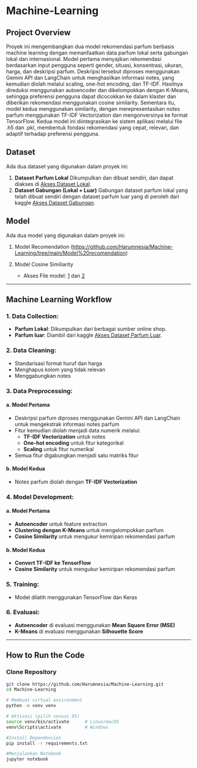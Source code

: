 # Machine-Learning

## Project Overview
Proyek ini mengembangkan dua model rekomendasi parfum berbasis machine learning dengan memanfaatkan data parfum lokal serta gabungan lokal dan internasional. Model pertama menyajikan rekomendasi berdasarkan input pengguna seperti gender, situasi, konsentrasi, ukuran, harga, dan deskripsi parfum. Deskripsi tersebut diproses menggunakan Gemini API dan LangChain untuk menghasilkan informasi notes, yang kemudian diolah melalui scaling, one-hot encoding, dan TF-IDF. Hasilnya direduksi menggunakan autoencoder dan dikelompokkan dengan K-Means, sehingga preferensi pengguna dapat dicocokkan ke dalam klaster dan diberikan rekomendasi menggunakan cosine similarity. Sementara itu, model kedua menggunakan similarity, dengan merepresentasikan notes parfum menggunakan TF-IDF Vectorization dan mengonversinya ke format TensorFlow. Kedua model ini diintegrasikan ke sistem aplikasi melalui file .h5 dan .pkl, membentuk fondasi rekomendasi yang cepat, relevan, dan adaptif terhadap preferensi pengguna.

## Dataset
Ada dua dataset yang digunakan dalam proyek ini: 
1. **Dataset Parfum Lokal**
   Dikumpulkan dan dibuat sendiri, dan dapat diakses di
   [Akses Dataset Lokal](https://github.com/Harumnesia/Machine-Learning/blob/main/Dataset/Dataset_Clean/Dataset_Harumnesia_clean.csv).
2. **Dataset Gabungan (Lokal + Luar)**
   Gabungan dataset parfum lokal yang telah dibuat sendiri dengan dataset parfum luar yang di peroleh dari kaggle
   [Akses Dataset Gabungan](https://github.com/Harumnesia/Machine-Learning/blob/main/Dataset/Dataset_Gabungan/dataset_parfum_gabungan.csv).

## Model
Ada dua model yang digunakan dalam proyek ini:
1. Model Recomendation
   (https://github.com/Harumnesia/Machine-Learning/tree/main/Model%20recomendation)

3. Model Cosine Similiarity
   - Akses File model: [1](https://github.com/Harumnesia/Machine-Learning/tree/main/Model/Model_Cosine) dan [2](https://drive.google.com/drive/folders/1KQcPyEzeU19Jek91OwCdcXXEpoZW4Yqp?usp=sharing) 

---

## Machine Learning Workflow

### 1. **Data Collection**:
   
- **Parfum Lokal**: Dikumpulkan dari berbagai sumber online shop.
- **Parfum luar**: Diambil dari kaggle [Akses Dataset Parfum Luar](https://www.kaggle.com/datasets/olgagmiufana1/fragrantica-com-fragrance-dataset/data).

   
### 2. **Data Cleaning**:
   
- Standarisasi format huruf dan harga
- Menghapus kolom yang tidak relevan
- Menggabungkan notes
   
### 3. **Data Preprocessing**:
   
#### a. Model Pertama

- Deskripsi parfum diproses menggunakan Gemini API dan LangChain untuk mengekstrak informasi notes parfum
- Fitur kemudian diolah menjadi data numerik melalui:
  - **TF-IDF Vectorization** untuk notes
  - **One-hot encoding** untuk fitur kategorikal
  - **Scaling** untuk fitur numerikal
- Semua fitur digabungkan menjadi satu matriks fitur
  
#### b. Model Kedua
- Notes parfum diolah dengan **TF-IDF Vectorization** 

### 4. **Model Development**:
   
#### a. Model Pertama
   
- **Autoencoder** untuk feature extraction
- **Clustering dengan K-Means** untuk mengelompokkan parfum
- **Cosine Similarity** untuk mengukur kemiripan rekomendasi parfum
   
#### b. Model Kedua

- **Convert TF-IDF ke TensorFlow**
- **Cosine Similarity** untuk mengukur kemiripan rekomendasi parfum

### 5. **Training**:
   
- Model dilatih menggunakan TensorFlow dan Keras

### 6. **Evaluasi**:
    
- **Autoencoder** di evaluasi menggunakan **Mean Square Error (MSE)**
- **K-Means** di evaluasi menggunakan **Silhouette Score**

---

## How to Run the Code

### **Clone Repository**
```bash
git clone https://github.com/Harumnesia/Machine-Learning.git
cd Machine-Learning

# Membuat virtual environment
python -m venv venv

# Aktivasi (pilih sesuai OS)
source venv/bin/activate      # Linux/macOS
venv\Scripts\activate         # Windows

#Install Dependencies
pip install -r requirements.txt

#Menjalankan Notebook
jupyter notebook
